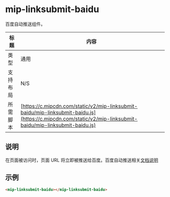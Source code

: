 # mip-linksubmit-baidu

百度自动推送组件。

标题|内容
----|----
类型|通用
支持布局|N/S
所需脚本| [https://c.mipcdn.com/static/v2/mip-linksubmit-baidu/mip-linksubmit-baidu.js](https://c.mipcdn.com/static/v2/mip-linksubmit-baidu/mip-linksubmit-baidu.js)

## 说明

在页面被访问时，页面 URL 将立即被推送给百度。百度自动推送相关[文档说明](https://ziyuan.baidu.com/college/courseinfo?id=267&page=2)

## 示例

```html
<mip-linksubmit-baidu></mip-linksubmit-baidu>
```